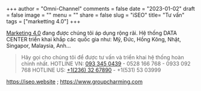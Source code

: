 +++
author = "Omni-Channel"
comments = false
date = "2023-01-02"
draft = false
image = ""
menu = ""
share = false
slug = "iSEO"
title= "Tư vấn"
tags = ["marketting 4.0"]
+++

[Marketing 4.0](https://omni-channel.vn/crm/) đang được chúng tôi áp dụng rộng rãi. Hệ thống DATA CENTER triển khai khắp các quốc gia như: Mỹ, Đức, Hồng Kông, Nhật, Singapor, Malaysia, Anh...

> Hãy gọi cho chúng tôi để được tư vấn và triển khai hệ thống hoàn chỉnh nhất.
> HOTLINE VN: [093 345 0439](tel:+84933450439) - 0528 166 768 - 0933 092 768 
> HOTLINE US: [+1(236) 32 67890](tel:+12363267890) - +1(531) 53 03999

https://iseo.website ; https://www.groupcharming.com

